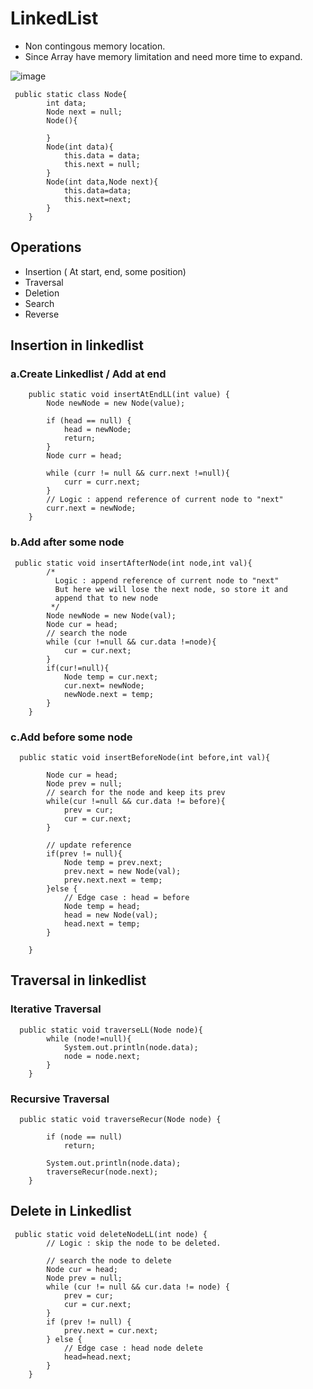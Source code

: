 # LinkedList
- Non contingous memory location.
- Since Array have memory limitation and need more time to expand.
  
![image](https://github.com/Dhamodharan17/dsa-prepration/assets/30789057/1af7cff0-24d1-413a-8c13-41a5c9bfcf1c)
```
 public static class Node{
        int data;
        Node next = null;
        Node(){

        }
        Node(int data){
            this.data = data;
            this.next = null;
        }
        Node(int data,Node next){
            this.data=data;
            this.next=next;
        }
    }
```
## Operations
- Insertion ( At start, end, some position)
- Traversal
- Deletion 
- Search
- Reverse
    
## Insertion in linkedlist
### a.Create Linkedlist / Add at end

```
    public static void insertAtEndLL(int value) {
        Node newNode = new Node(value);

        if (head == null) {
            head = newNode;
            return;
        }
        Node curr = head;

        while (curr != null && curr.next !=null){
            curr = curr.next;
        }
        // Logic : append reference of current node to "next"
        curr.next = newNode;
    }
```
### b.Add after some node

```
 public static void insertAfterNode(int node,int val){
        /*
          Logic : append reference of current node to "next"
          But here we will lose the next node, so store it and
          append that to new node
         */
        Node newNode = new Node(val);
        Node cur = head;
        // search the node
        while (cur !=null && cur.data !=node){
            cur = cur.next;
        }
        if(cur!=null){
            Node temp = cur.next;
            cur.next= newNode;
            newNode.next = temp;
        }
    }
```
### c.Add before some node

```
  public static void insertBeforeNode(int before,int val){

        Node cur = head;
        Node prev = null;
        // search for the node and keep its prev
        while(cur !=null && cur.data != before){
            prev = cur;
            cur = cur.next;
        }

        // update reference
        if(prev != null){
            Node temp = prev.next;
            prev.next = new Node(val);
            prev.next.next = temp;
        }else {
            // Edge case : head = before
            Node temp = head;
            head = new Node(val);
            head.next = temp;
        }

    }
```
## Traversal in linkedlist
### Iterative Traversal

```
  public static void traverseLL(Node node){
        while (node!=null){
            System.out.println(node.data);
            node = node.next;
        }
    }
```

### Recursive Traversal

```
  public static void traverseRecur(Node node) {

        if (node == null)
            return;

        System.out.println(node.data);
        traverseRecur(node.next);
    }
```
## Delete in Linkedlist

```
 public static void deleteNodeLL(int node) {
        // Logic : skip the node to be deleted.

        // search the node to delete
        Node cur = head;
        Node prev = null;
        while (cur != null && cur.data != node) {
            prev = cur;
            cur = cur.next;
        }
        if (prev != null) {
            prev.next = cur.next;
        } else {
            // Edge case : head node delete
            head=head.next;
        }
    }
```

